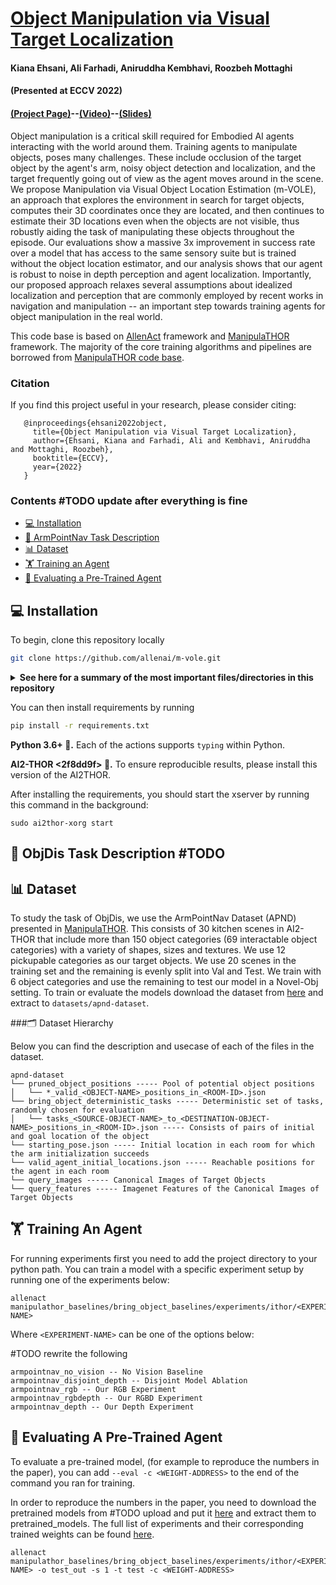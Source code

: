 # [Object Manipulation via Visual Target Localization](https://arxiv.org/abs/2203.08141)
#### Kiana Ehsani, Ali Farhadi, Aniruddha Kembhavi, Roozbeh Mottaghi
#### (Presented at ECCV 2022)
#### <a href="https://prior.allenai.org/projects/m-vole">(Project Page)</a>--<a href="https://www.youtube.com/watch?v=otCL-TCzQi4&ab_channel=kianaehsani">(Video)</a>--<a href="">(Slides)</a> 

Object manipulation is a critical skill required for Embodied AI agents interacting with the world around them. Training agents to manipulate objects, poses many challenges. These include occlusion of the target object by the agent's arm, noisy object detection and localization, and the target frequently going out of view as the agent moves around in the scene. We propose Manipulation via Visual Object Location Estimation (m-VOLE), an approach that explores the environment in search for target objects, computes their 3D coordinates once they are located, and then continues to estimate their 3D locations even when the objects are not visible, thus robustly aiding the task of manipulating these objects throughout the episode. Our evaluations show a massive 3x improvement in success rate over a model that has access to the same sensory suite but is trained without the object location estimator, and our analysis shows that our agent is robust to noise in depth perception and agent localization. Importantly, our proposed approach relaxes several assumptions about idealized localization and perception that are commonly employed by recent works in navigation and manipulation -- an important step towards training agents for object manipulation in the real world.

This code base is based on <a href=https://allenact.org/>AllenAct</a> framework and <a href=https://github.com/allenai/manipulathor>ManipulaTHOR</a> framework. The majority of the core training algorithms and pipelines are borrowed from <a href=https://github.com/allenai/manipulathor>ManipulaTHOR code base</a>. 

### Citation

If you find this project useful in your research, please consider citing:

```
   @inproceedings{ehsani2022object,
     title={Object Manipulation via Visual Target Localization},
     author={Ehsani, Kiana and Farhadi, Ali and Kembhavi, Aniruddha and Mottaghi, Roozbeh},
     booktitle={ECCV},
     year={2022}
   }
```

### Contents #TODO update after everything is fine
<div class="toc">
<ul>
<li><a href="#-installation">💻 Installation</a></li>
<li><a href="#-armpointnav-task-description">📝 ArmPointNav Task Description</a></li>
<li><a href="#-dataset">📊 Dataset</a></li>
<li><a href="#-training-an-agent">🏋 Training an Agent</a></li>
<li><a href="#-evaluating-a-pre-trained-agent">💪 Evaluating a Pre-Trained Agent</a></li>
</ul>
</div>

## 💻 Installation
 
To begin, clone this repository locally
```bash
git clone https://github.com/allenai/m-vole.git
```
<details>
<summary><b>See here for a summary of the most important files/directories in this repository</b> </summary> 
<p>

Here's a quick summary of the most important files/directories in this repository:
* `manipulathor_utils/*.py` - Helper functions and classes.
* `manipulathor_baselines/bring_object_baselines`
    - `experiments/`
        + `ithor/*.py` - Different baselines introduced in the paper. Each files in this folder corresponds to a row of a table in the paper.
        + `*.py` - The base configuration files which define experiment setup and hyperparameters for training.
    - `models/*.py` - A collection of Actor-Critic baseline models.  
* `ithor_arm/` - A collection of Environments, Task Samplers and Task Definitions
    - `ithor_arm_environment.py` - The definition of the `ManipulaTHOREnvironment` that wraps the AI2THOR-based framework introduced in this work and enables an easy-to-use API.  
    - `itho_arm_constants.py` - Constants used to define the task and parameters of the environment. These include the step size 
      taken by the agent, the unique id of the the THOR build we use, etc.
    - `object_displacement_sensors.py` - Sensors which provide observations to our agents during training.  
    - `object_displacement_tasks.py` - Definition of the `ObjDis` task, the reward definition and the function for calculating the goal achievement. 
    - `object_displacement_task_samplers.py` - Definition of the `ObjDisTaskSampler` samplers. Initializing the sampler, reading the json files from the dataset and randomly choosing a task is defined in this file. 

</p>
</details>

You can then install requirements by running
```bash
pip install -r requirements.txt
```



**Python 3.6+ 🐍.** Each of the actions supports `typing` within <span class="chillMono">Python</span>.

**AI2-THOR <2f8dd9f> 🧞.** To ensure reproducible results, please install this version of the AI2THOR.

After installing the requirements, you should start the xserver by running this command in the background:
```
sudo ai2thor-xorg start
```

## 📝 ObjDis Task Description #TODO

[//]: # (<img src="media/armpointnav_task.png" alt="" width="100%">)

[//]: # ()
[//]: # (ArmPointNav is the goal of addressing the problem of visual object manipulation, where the task is to move an object between two locations in a scene. Operating in visually rich and complex environments, generalizing to unseen environments and objects, avoiding collisions with objects and structures in the scene, and visual planning to reach the destination are among the major challenges of this task. The example illustrates a sequence of actions taken a by a virtual robot within the ManipulaTHOR environment for picking up a vase from the shelf and stack it on a plate on the countertop.)
   
## 📊 Dataset

To study the task of ObjDis, we use the ArmPointNav Dataset (APND) presented in <a href=https://github.com/allenai/manipulathor>ManipulaTHOR</a>. This consists of 30 kitchen scenes in AI2-THOR that include more than 150 object categories (69 interactable object categories) with a variety of shapes, sizes and textures. We use 12 pickupable categories as our target objects. We use 20 scenes in the training set and the remaining is evenly split into Val and Test. We train with 6 object categories and use the remaining to test our model in a Novel-Obj setting. To train or evaluate the models download the dataset from [here](https://drive.google.com/file/d/1oPCgOdTD6QbOGHwAGNVr6oP9ToS7zbO7/view?usp=sharing) and extract to `datasets/apnd-dataset`.

###🗂️ Dataset Hierarchy

Below you can find the description and usecase of each of the files in the dataset.

```
apnd-dataset
└── pruned_object_positions ----- Pool of potential object positions
│   └── *_valid_<OBJECT-NAME>_positions_in_<ROOM-ID>.json
└── bring_object_deterministic_tasks ----- Deterministic set of tasks, randomly chosen for evaluation
│   └── tasks_<SOURCE-OBJECT-NAME>_to_<DESTINATION-OBJECT-NAME>_positions_in_<ROOM-ID>.json ----- Consists of pairs of initial and goal location of the object
└── starting_pose.json ----- Initial location in each room for which the arm initialization succeeds
└── valid_agent_initial_locations.json ----- Reachable positions for the agent in each room
└── query_images ----- Canonical Images of Target Objects
└── query_features ----- Imagenet Features of the Canonical Images of Target Objects
```



## 🏋 Training An Agent

For running experiments first you need to add the project directory to your python path. You can train a model with a specific experiment setup by running one of the experiments below:

```
allenact manipulathor_baselines/bring_object_baselines/experiments/ithor/<EXPERIMENT-NAME>
```

Where `<EXPERIMENT-NAME>` can be one of the options below:

#TODO rewrite the following
```
armpointnav_no_vision -- No Vision Baseline
armpointnav_disjoint_depth -- Disjoint Model Ablation
armpointnav_rgb -- Our RGB Experiment
armpointnav_rgbdepth -- Our RGBD Experiment
armpointnav_depth -- Our Depth Experiment
``` 


## 💪 Evaluating A Pre-Trained Agent 

To evaluate a pre-trained model, (for example to reproduce the numbers in the paper), you can add
`--eval -c <WEIGHT-ADDRESS>` to the end of the command you ran for training. 

In order to reproduce the numbers in the paper, you need to download the pretrained models from #TODO upload and put it
[here](https://drive.google.com/file/d/1wZi_IL5d7elXLkAb4jOixfY0M6-ZfkGM/view?usp=sharing) and extract them 
to pretrained_models. The full list of experiments and their corresponding trained weights can be found
[here](EvaluateModels.md).

```
allenact manipulathor_baselines/bring_object_baselines/experiments/ithor/<EXPERIMENT-NAME> -o test_out -s 1 -t test -c <WEIGHT-ADDRESS>
```